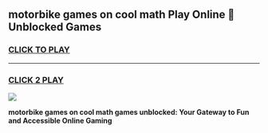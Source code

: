 
## motorbike games on cool math Play Online 👋 Unblocked Games
<h3>
<a href="https://news.freeplayer.one?title=motorbike_games_on_cool_math&ref=17CMG">CLICK TO PLAY</a></h3>
<hr>

<h3>
<a href="https://news.freeplayer.one?title=motorbike_games_on_cool_math&ref=17CMG">CLICK 2 PLAY</a>
  
</h3>

<a href="https://news.freeplayer.one?title=motorbike_games_on_cool_math&ref=17CMG/"><img src="https://clearcache.store/games.png"></a>


**motorbike games on cool math games unblocked: Your Gateway to Fun and Accessible Online Gaming**
